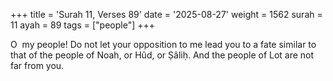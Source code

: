 +++
title = 'Surah 11, Verses 89'
date = '2025-08-27'
weight = 1562
surah = 11
ayah = 89
tags = ["people"]
+++

O  my people! Do not let your opposition to me lead you to a fate similar to that of the people of Noah, or Hûd, or Ṣâliḥ. And the people of Lot are not far from you.